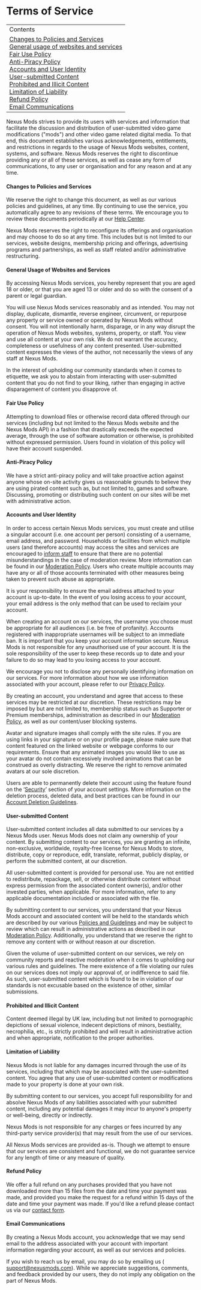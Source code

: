 Terms of Service
================

[](javascript:window.print() "Print this article")

|     |
| --- |
| Contents |
| [Changes to Policies and Services](#changes)  <br>[General usage of websites and services](#general)  <br>[Fair Use Policy](#fairuse)  <br>[Anti-Piracy Policy](#piracy)  <br>[Accounts and User Identity](#accounts)  <br>[User-submitted Content](#content)  <br>[Prohibited and Illicit Content](#prohibitedcontent)  <br>[Limitation of Liability](#liability)  <br>[Refund Policy](#refund)  <br>[Email Communications](#email) |

Nexus Mods strives to provide its users with services and information that facilitate the discussion and distribution of user-submitted video game modifications ("mods") and other video game related digital media. To that end, this document establishes various acknowledgements, entitlements, and restrictions in regards to the usage of Nexus Mods websites, content, systems, and software. Nexus Mods reserves the right to discontinue providing any or all of these services, as well as cease any form of communications, to any user or organisation and for any reason and at any time.

#### Changes to Policies and Services

We reserve the right to change this document, as well as our various policies and guidelines, at any time. By continuing to use the service, you automatically agree to any revisions of these terms. We encourage you to review these documents periodically at our [Help Center](https://help.nexusmods.com/).

Nexus Mods reserves the right to reconfigure its offerings and organisation and may choose to do so at any time. This includes but is not limited to our services, website designs, membership pricing and offerings, advertising programs and partnerships, as well as staff related and/or administrative restructuring.

#### General Usage of Websites and Services

By accessing Nexus Mods services, you hereby represent that you are aged 18 or older, or that you are aged 13 or older and do so with the consent of a parent or legal guardian.

You will use Nexus Mods services reasonably and as intended. You may not display, duplicate, dismantle, reverse engineer, circumvent, or repurpose any property or service owned or operated by Nexus Mods without consent. You will not intentionally harm, disparage, or in any way disrupt the operation of Nexus Mods websites, systems, property, or staff. You view and use all content at your own risk. We do not warrant the accuracy, completeness or usefulness of any content presented. User-submitted content expresses the views of the author, not necessarily the views of any staff at Nexus Mods.

In the interest of upholding our community standards when it comes to etiquette, we ask you to abstain from interacting with user-submitted content that you do not find to your liking, rather than engaging in active disparagement of content you disapprove of.

#### Fair Use Policy

Attempting to download files or otherwise record data offered through our services (including but not limited to the Nexus Mods website and the Nexus Mods API) in a fashion that drastically exceeds the expected average, through the use of software automation or otherwise, is prohibited without expressed permission. Users found in violation of this policy will have their account suspended.

#### Anti-Piracy Policy

We have a strict anti-piracy policy and will take proactive action against anyone whose on-site activity gives us reasonable grounds to believe they are using pirated content such as, but not limited to, games and software. Discussing, promoting or distributing such content on our sites will be met with administrative action.

#### Accounts and User Identity

In order to access certain Nexus Mods services, you must create and utilise a singular account (i.e. one account per person) consisting of a username, email address, and password. Households or facilities from which multiple users (and therefore accounts) may access the sites and services are encouraged to [inform staff](mailto:community@nexusmods.com) to ensure that there are no potential misunderstandings in the case of moderation review. More information can be found in our [Moderation Policy](https://help.nexusmods.com/article/27-moderation-policy). Users who create multiple accounts may have any or all of those accounts terminated with other measures being taken to prevent such abuse as appropriate.

It is your responsibility to ensure the email address attached to your account is up-to-date. In the event of you losing access to your account, your email address is the only method that can be used to reclaim your account.

When creating an account on our services, the username you choose must be appropriate for all audiences (i.e. be free of profanity). Accounts registered with inappropriate usernames will be subject to an immediate ban. It is important that you keep your account information secure. Nexus Mods is not responsible for any unauthorised use of your account. It is the sole responsibility of the user to keep these records up to date and your failure to do so may lead to you losing access to your account.

We encourage you not to disclose any personally identifying information on our services. For more information about how we use information associated with your account, please refer to our [Privacy Policy](https://help.nexusmods.com/article/20-privacy-policy).

By creating an account, you understand and agree that access to these services may be restricted at our discretion. These restrictions may be imposed by but are not limited to, membership status such as Supporter or Premium memberships, administration as described in our [Moderation Policy](https://help.nexusmods.com/article/27-moderation-policies), as well as our content/user blocking systems.

Avatar and signature images shall comply with the site rules. If you are using links in your signature or on your profile page, please make sure that content featured on the linked website or webpage conforms to our requirements. Ensure that any animated images you would like to use as your avatar do not contain excessively involved animations that can be construed as overly distracting. We reserve the right to remove animated avatars at our sole discretion.

Users are able to permanently delete their account using the feature found on the ‘[Security](https://users.nexusmods.com/user/security/edit)’ section of your account settings. More information on the deletion process, deleted data, and best practices can be found in our [Account Deletion Guidelines](https://help.nexusmods.com/article/25-how-do-i-delete-my-account).

#### User-submitted Content

User-submitted content includes all data submitted to our services by a Nexus Mods user. Nexus Mods does not claim any ownership of your content. By submitting content to our services, you are granting an infinite, non-exclusive, worldwide, royalty-free license for Nexus Mods to store, distribute, copy or reproduce, edit, translate, reformat, publicly display, or perform the submitted content, at our discretion.

All user-submitted content is provided for personal use. You are not entitled to redistribute, repackage, sell, or otherwise distribute content without express permission from the associated content owner(s), and/or other invested parties, when applicable. For more information, refer to any applicable documentation included or associated with the file.

By submitting content to our services, you understand that your Nexus Mods account and associated content will be held to the standards which are described by our various [Policies and Guidelines](https://help.nexusmods.com/category/10-policies-and-guidelines) and may be subject to review which can result in administrative actions as described in our [Moderation Policy](https://help.nexusmods.com/article/27-moderation-policy). Additionally, you understand that we reserve the right to remove any content with or without reason at our discretion.

Given the volume of user-submitted content on our services, we rely on community reports and reactive moderation when it comes to upholding our various rules and guidelines. The mere existence of a file violating our rules on our services does not imply our approval of, or indifference to said file. As such, user-submitted content which is found to be in violation of our standards is not excusable based on the existence of other, similar submissions.

#### Prohibited and Illicit Content

Content deemed illegal by UK law, including but not limited to pornographic depictions of sexual violence, indecent depictions of minors, bestiality, necrophilia, etc., is strictly prohibited and will result in administrative action and when appropriate, notification to the proper authorities.

#### Limitation of Liability

Nexus Mods is not liable for any damages incurred through the use of its services, including that which may be associated with the user-submitted content. You agree that any use of user-submitted content or modifications made to your property is done at your own risk.

By submitting content to our services, you accept full responsibility for and absolve Nexus Mods of any liabilities associated with your submitted content, including any potential damages it may incur to anyone's property or well-being, directly or indirectly.

Nexus Mods is not responsible for any charges or fees incurred by any third-party service provider(s) that may result from the use of our services.

All Nexus Mods services are provided as-is. Though we attempt to ensure that our services are consistent and functional, we do not guarantee service for any length of time or any measure of quality.

#### Refund Policy

We offer a full refund on any purchases provided that you have not downloaded more than 15 files from the date and time your payment was made, and provided you make the request for a refund within 15 days of the date and time your payment was made. If you'd like a refund please contact us via our [contact form](https://forums.nexusmods.com/index.php?app=nexus&module=support&section=new).

#### Email Communications

By creating a Nexus Mods account, you acknowledge that we may send email to the address associated with your account with important information regarding your account, as well as our services and policies.

If you wish to reach us by email, you may do so by emailing us ( [support@nexusmods.com](mailto:support@nexusmods.com)). While we appreciate suggestions, comments, and feedback provided by our users, they do not imply any obligation on the part of Nexus Mods.